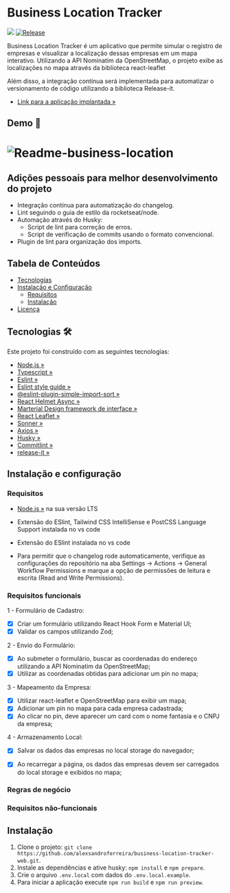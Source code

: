 
#  Business Location Tracker 
![](https://github.com/alexsandroferreira/business-location-tracker-web/workflows/CHANGELOG%20Generator/badge.svg)
[![Release](https://img.shields.io/github/v/release/alexsandroferreira/business-location-tracker-web?color=lgreen)](https://github.com/alexsandroferreira/business-location-tracker-web/releases)

Business Location Tracker é um aplicativo que permite simular o registro de empresas e visualizar a localização dessas empresas em um mapa interativo. Utilizando a API Nominatim da OpenStreetMap, o projeto exibe as localizações no mapa através da biblioteca react-leaflet 

Além disso, a integração contínua será implementada para automatizar o versionamento de código utilizando a biblioteca Release-it.

- [Link para a aplicação implantada »](https://business-location-tracker-web.vercel.app/)

## Demo 📸

<h1 aling="center">
  <img alt="Readme-business-location" src="/public/img/demo.gif">
</h1>

## Adições pessoais para melhor desenvolvimento do projeto

- Integração contínua para automatização do changelog.
- Lint seguindo o guia de estilo da rocketseat/node.
- Automação através do Husky:
    - Script de lint para correção de erros.
    - Script de verificação de commits usando o formato convencional.
- Plugin de lint para organização dos imports.


## Tabela de Conteúdos

- [Tecnologias](#tecnologias)
- [Instalação e Configuração](#instala%C3%A7%C3%A3o-e-configura%C3%A7%C3%A3o)
  - [Requisitos](#requisitos)
  - [Instalação](#instala%C3%A7%C3%A3o)
- [Licença](#licen%C3%A7a)

## Tecnologias 🛠️

Este projeto foi construído com as seguintes tecnologias:

- [Node.js »](https://nodejs.org)
- [Typescript »](https://www.typescriptlang.org)
- [Eslint »](https://eslint.org/docs/latest/)
- [Eslint style guide »](https://github.com/Rocketseat/eslint-config-rocketseat)
- [@eslint-plugin-simple-import-sort »](https://github.com/lydell/eslint-plugin-simple-import-sort)
- [React Helmet Async »](https://github.com/staylor/react-helmet-async/)
- [Marterial Design framework de interface »](https://mui.com/material-ui/)
- [React Leaflet »](https://react-leaflet.js.org/)
- [Sonner »](https://sonner.emilkowal.ski/)
- [Axios »](https://axios-http.com/ptbr/docs/intro)
- [Husky »](https://typicode.github.io/husky/)
- [Commitlint »](https://commitlint.js.org/)
- [release-it »](https://github.com/release-it/release-it)

## Instalação e configuração

### Requisitos

- [Node.js »](https://nodejs.org/en/download) na sua versão LTS
- Extensão do ESlint, Tailwind CSS IntelliSense e PostCSS Language Support instalada no vs code

- Extensão do ESlint instalada no vs code

- Para permitir que o changelog rode automaticamente, verifique as configurações do repositório na aba Settings -> Actions -> General Workflow Permissions e marque a opção de permissões de leitura e escrita (Read and Write Permissions).

### Requisitos funcionais
1 - Formulário de Cadastro:
- [x] Criar um formulário utilizando React Hook Form e Material UI;
- [x] Validar os campos utilizando Zod;

2 - Envio do Formulário:
- [x] Ao submeter o formulário, buscar as coordenadas do endereço utilizando a API Nominatim da OpenStreetMap;
- [x] Utilizar as coordenadas obtidas para adicionar um pin no mapa;

3 - Mapeamento da Empresa:
- [x] Utilizar react-leaflet e OpenStreetMap para exibir um mapa;
- [x] Adicionar um pin no mapa para cada empresa cadastrada;
- [x] Ao clicar no pin, deve aparecer um card com o nome fantasia e o CNPJ da empresa;

4 - Armazenamento Local:
- [x] Salvar os dados das empresas no local storage do navegador;
- [x] Ao recarregar a página, os dados das empresas devem ser carregados do local storage
e exibidos no mapa;


### Regras de negócio



### Requisitos não-funcionais


## Instalação

1. Clone o projeto: `git clone https://github.com/alexsandroferreira/business-location-tracker-web.git`.
2. Instale as dependências e ative husky: `npm install` e `npm prepare`.
4. Crie o arquivo `.env.local` com dados do `.env.local.example`.
3. Para iniciar a aplicação execute `npm run build` e `npm run preview`.